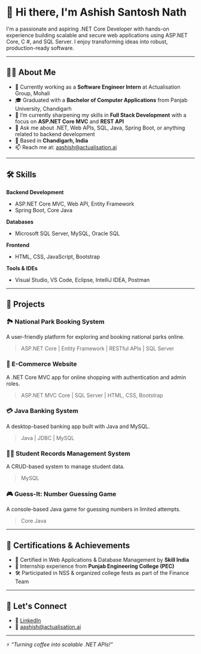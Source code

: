 # 👋 Hi there, I'm Ashish Santosh Nath
I'm a passionate and aspiring .NET Core Developer with hands-on experience building scalable and secure web applications using ASP.NET Core, C #, and SQL Server. I enjoy transforming ideas into robust, production-ready software.

---

## 👨‍💻 About Me
- 💼 Currently working as a **Software Engineer Intern** at Actualisation Group, Mohali
- 🎓 Graduated with a **Bachelor of Computer Applications** from Panjab University, Chandigarh
- 🔭 I’m currently sharpening my skills in **Full Stack Development** with a focus on **ASP.NET Core MVC** and **REST API**
- 💬 Ask me about .NET, Web APIs, SQL, Java, Spring Boot, or anything related to backend development
- 📍 Based in **Chandigarh, India**
- 📫 Reach me at: [aashish@actualisation.ai](mailto:aashish@actualisation.ai)

---

## 🛠️ Skills
**Backend Development**
- ASP.NET Core MVC, Web API, Entity Framework
- Spring Boot, Core Java

**Databases**
- Microsoft SQL Server, MySQL, Oracle SQL

**Frontend**
- HTML, CSS, JavaScript, Bootstrap

**Tools & IDEs**
- Visual Studio, VS Code, Eclipse, IntelliJ IDEA, Postman

---

## 🚀 Projects
### 🏞️ National Park Booking System
A user-friendly platform for exploring and booking national parks online.
> ASP.NET Core | Entity Framework | RESTful APIs | SQL Server

### 🛒 E-Commerce Website
A .NET Core MVC app for online shopping with authentication and admin roles.
> ASP.NET MVC Core | SQL Server | HTML, CSS, Bootstrap

### 💳 Java Banking System
A desktop-based banking app built with Java and MySQL.
> Java | JDBC | MySQL

### 🧑‍🎓 Student Records Management System
A CRUD-based system to manage student data.
> MySQL

### 🎮 Guess-It: Number Guessing Game
A console-based Java game for guessing numbers in limited attempts.
> Core Java

---
## 📜 Certifications & Achievements

- 🏅 Certified in Web Applications & Database Management by **Skill India**
- 💼 Internship experience from **Punjab Engineering College (PEC)**
- 🛠️ Participated in NSS & organized college fests as part of the Finance Team

---

## 🔗 Let's Connect

- 💼 [LinkedIn](https://www.linkedin.com/in/ashish-santosh-nath/)
- 📧 [aashish@actualisation.ai](mailto:aashish@actualisation.ai)

---

⚡ *“Turning coffee into scalable .NET APIs!”*
